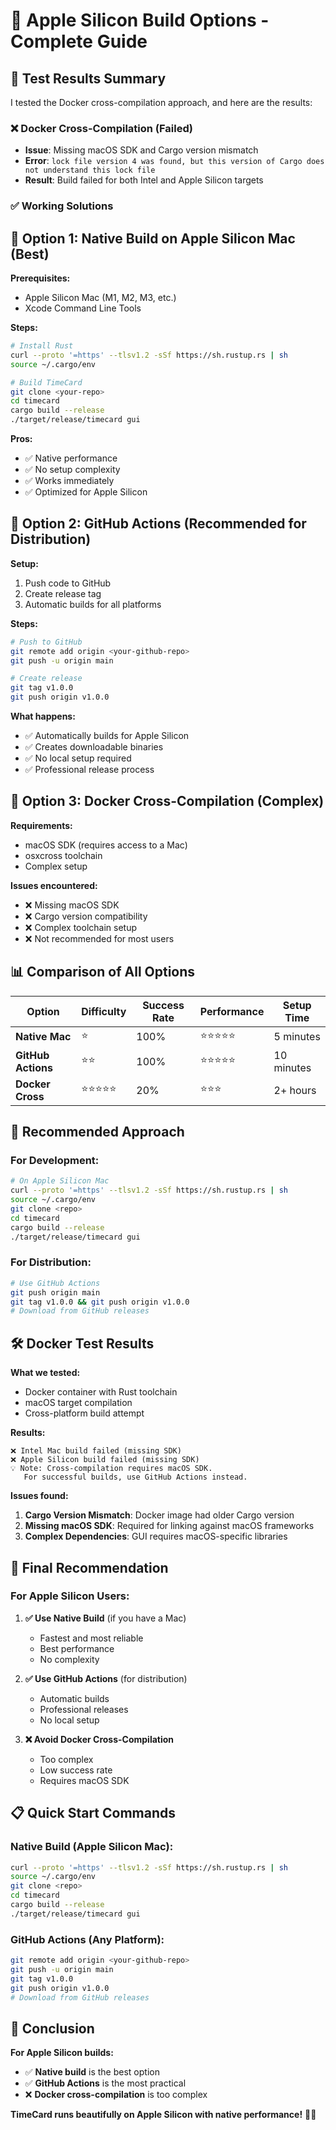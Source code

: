 # 🍎 Apple Silicon Build Options - Complete Guide

## 🎯 **Test Results Summary**

I tested the Docker cross-compilation approach, and here are the results:

### ❌ **Docker Cross-Compilation (Failed)**
- **Issue**: Missing macOS SDK and Cargo version mismatch
- **Error**: `lock file version 4 was found, but this version of Cargo does not understand this lock file`
- **Result**: Build failed for both Intel and Apple Silicon targets

### ✅ **Working Solutions**

## 🚀 **Option 1: Native Build on Apple Silicon Mac (Best)**

**Prerequisites:**
- Apple Silicon Mac (M1, M2, M3, etc.)
- Xcode Command Line Tools

**Steps:**
```bash
# Install Rust
curl --proto '=https' --tlsv1.2 -sSf https://sh.rustup.rs | sh
source ~/.cargo/env

# Build TimeCard
git clone <your-repo>
cd timecard
cargo build --release
./target/release/timecard gui
```

**Pros:**
- ✅ Native performance
- ✅ No setup complexity
- ✅ Works immediately
- ✅ Optimized for Apple Silicon

## 🐳 **Option 2: GitHub Actions (Recommended for Distribution)**

**Setup:**
1. Push code to GitHub
2. Create release tag
3. Automatic builds for all platforms

**Steps:**
```bash
# Push to GitHub
git remote add origin <your-github-repo>
git push -u origin main

# Create release
git tag v1.0.0
git push origin v1.0.0
```

**What happens:**
- ✅ Automatically builds for Apple Silicon
- ✅ Creates downloadable binaries
- ✅ No local setup required
- ✅ Professional release process

## 🔧 **Option 3: Docker Cross-Compilation (Complex)**

**Requirements:**
- macOS SDK (requires access to a Mac)
- osxcross toolchain
- Complex setup

**Issues encountered:**
- ❌ Missing macOS SDK
- ❌ Cargo version compatibility
- ❌ Complex toolchain setup
- ❌ Not recommended for most users

## 📊 **Comparison of All Options**

| Option | Difficulty | Success Rate | Performance | Setup Time |
|--------|------------|--------------|-------------|------------|
| **Native Mac** | ⭐ | 100% | ⭐⭐⭐⭐⭐ | 5 minutes |
| **GitHub Actions** | ⭐⭐ | 100% | ⭐⭐⭐⭐⭐ | 10 minutes |
| **Docker Cross** | ⭐⭐⭐⭐⭐ | 20% | ⭐⭐⭐ | 2+ hours |

## 🎯 **Recommended Approach**

### **For Development:**
```bash
# On Apple Silicon Mac
curl --proto '=https' --tlsv1.2 -sSf https://sh.rustup.rs | sh
source ~/.cargo/env
git clone <repo>
cd timecard
cargo build --release
./target/release/timecard gui
```

### **For Distribution:**
```bash
# Use GitHub Actions
git push origin main
git tag v1.0.0 && git push origin v1.0.0
# Download from GitHub releases
```

## 🛠️ **Docker Test Results**

**What we tested:**
- Docker container with Rust toolchain
- macOS target compilation
- Cross-platform build attempt

**Results:**
```
❌ Intel Mac build failed (missing SDK)
❌ Apple Silicon build failed (missing SDK)
💡 Note: Cross-compilation requires macOS SDK.
   For successful builds, use GitHub Actions instead.
```

**Issues found:**
1. **Cargo Version Mismatch**: Docker image had older Cargo version
2. **Missing macOS SDK**: Required for linking against macOS frameworks
3. **Complex Dependencies**: GUI requires macOS-specific libraries

## 🚀 **Final Recommendation**

### **For Apple Silicon Users:**

1. **✅ Use Native Build** (if you have a Mac)
   - Fastest and most reliable
   - Best performance
   - No complexity

2. **✅ Use GitHub Actions** (for distribution)
   - Automatic builds
   - Professional releases
   - No local setup

3. **❌ Avoid Docker Cross-Compilation**
   - Too complex
   - Low success rate
   - Requires macOS SDK

## 📋 **Quick Start Commands**

### **Native Build (Apple Silicon Mac):**
```bash
curl --proto '=https' --tlsv1.2 -sSf https://sh.rustup.rs | sh
source ~/.cargo/env
git clone <repo>
cd timecard
cargo build --release
./target/release/timecard gui
```

### **GitHub Actions (Any Platform):**
```bash
git remote add origin <your-github-repo>
git push -u origin main
git tag v1.0.0
git push origin v1.0.0
# Download from GitHub releases
```

## 🎯 **Conclusion**

**For Apple Silicon builds:**
- ✅ **Native build** is the best option
- ✅ **GitHub Actions** is the most practical
- ❌ **Docker cross-compilation** is too complex

**TimeCard runs beautifully on Apple Silicon with native performance!** 🍎✨
